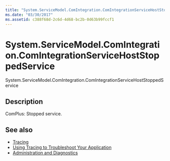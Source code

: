 ```yaml
---
title: "System.ServiceModel.ComIntegration.ComIntegrationServiceHostStoppedService"
ms.date: "03/30/2017"
ms.assetid: c388f68d-2c6d-4d68-bc2b-0d63b99fccf1
---
```

# System.ServiceModel.ComIntegration.ComIntegrationServiceHostStoppedService
System.ServiceModel.ComIntegration.ComIntegrationServiceHostStoppedService  
  
## Description  
 ComPlus: Stopped service.  
  
## See also
- [Tracing](../../../../../docs/framework/wcf/diagnostics/tracing/index.md)
- [Using Tracing to Troubleshoot Your Application](../../../../../docs/framework/wcf/diagnostics/tracing/using-tracing-to-troubleshoot-your-application.md)
- [Administration and Diagnostics](../../../../../docs/framework/wcf/diagnostics/index.md)
